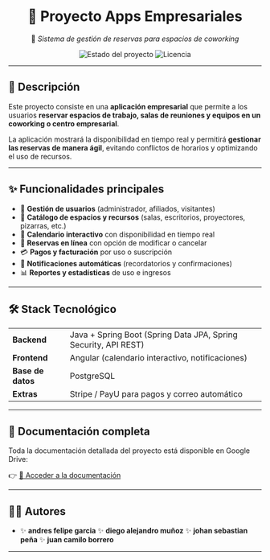 <div align="center">

# 🚀 Proyecto Apps Empresariales  
📱 *Sistema de gestión de reservas para espacios de coworking*

<img src="https://img.shields.io/badge/Estado-En%20desarrollo-orange?style=for-the-badge" alt="Estado del proyecto">
<img src="https://img.shields.io/badge/Licencia-MIT-green?style=for-the-badge" alt="Licencia">

</div>

---

## 📖 Descripción
Este proyecto consiste en una **aplicación empresarial** que permite a los usuarios **reservar espacios de trabajo, salas de reuniones y equipos en un coworking o centro empresarial**.  

La aplicación mostrará la disponibilidad en tiempo real y permitirá **gestionar las reservas de manera ágil**, evitando conflictos de horarios y optimizando el uso de recursos.  

---

## ✨ Funcionalidades principales
- 👥 **Gestión de usuarios** (administrador, afiliados, visitantes)  
- 🏢 **Catálogo de espacios y recursos** (salas, escritorios, proyectores, pizarras, etc.)  
- 📅 **Calendario interactivo** con disponibilidad en tiempo real  
- 📝 **Reservas en línea** con opción de modificar o cancelar  
- 💳 **Pagos y facturación** por uso o suscripción  
- 🔔 **Notificaciones automáticas** (recordatorios y confirmaciones)  
- 📊 **Reportes y estadísticas** de uso e ingresos  

---

## 🛠️ Stack Tecnológico
<table>
  <tr>
    <td><b>Backend</b></td>
    <td>Java + Spring Boot (Spring Data JPA, Spring Security, API REST)</td>
  </tr>
  <tr>
    <td><b>Frontend</b></td>
    <td>Angular (calendario interactivo, notificaciones)</td>
  </tr>
  <tr>
    <td><b>Base de datos</b></td>
    <td>PostgreSQL</td>
  </tr>
  <tr>
    <td><b>Extras</b></td>
    <td>Stripe / PayU para pagos y correo automático</td>
  </tr>
</table>

---

## 📂 Documentación completa
Toda la documentación detallada del proyecto está disponible en Google Drive:  

👉 [📂 Acceder a la documentación](https://drive.google.com/drive/folders/16BpOoj9bzbheNrC8lnNjniZLtsXJf0uG?usp=sharing)

---

## 👨‍💻 Autores
- ✨ **andres felipe garcia**
  ✨ **diego alejandro muñoz**
  ✨ **johan sebastian peña**
  ✨ **juan camilo borrero**
---
